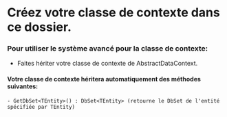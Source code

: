 ﻿
# Créez votre classe de contexte dans ce dossier.

### Pour utiliser le système avancé pour la classe de contexte:
- Faites hériter votre classe de contexte de AbstractDataContext.
#### Votre classe de contexte héritera automatiquement des méthodes suivantes:
	- GetDbSet<TEntity>() : DbSet<TEntity> (retourne le DbSet de l'entité spécifiée par TEntity)
